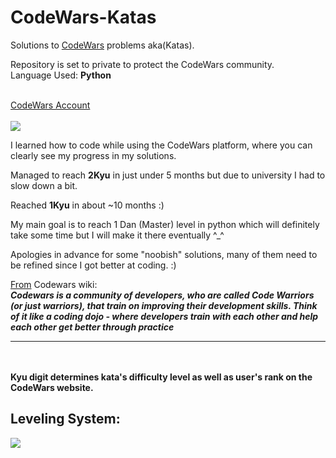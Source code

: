 # CodeWars-Katas

Solutions to <a href="http://www.codewars.com">CodeWars</a> problems aka(Katas).

Repository is set to private to protect the CodeWars community.
<br>
Language Used: <b>Python</b>

<br>
<a href=https://www.codewars.com/users/fibonaccios/>CodeWars Account</a>
<br>
<br>
<img src=https://www.codewars.com/users/fibonaccios/badges/large></img>

<br>

<p>I learned how to code while using the CodeWars platform, where you can clearly see
my progress in my solutions.</p>
<p>Managed to reach <b>2Kyu</b> in just under 5 months but due to university I had
to slow down a bit.</p>
<p> Reached <b>1Kyu</b> in about ~10 months :) </p>
<p>My main goal is to reach 1 Dan (Master) level in python which will definitely take some time but
I will make it there eventually ^_^</p>

Apologies in advance for some "noobish" solutions, many of them need to be refined since
I got better at coding. :)
</p>

<a href="https://github.com/Codewars/codewars.com/wiki/About-Codewars">From</a> Codewars wiki:<br>
<b><i>Codewars is a community of developers, who are called Code Warriors (or just warriors), that train on improving their development skills. Think of it like a coding dojo - where developers train with each other and help each other get better through practice</i></b>
<br>
<hr>
<br>

<br>
<b>Kyu digit determines kata's difficulty level as well as user's rank on the CodeWars website.</b>
<h2>Leveling System:</h2>
<img src=https://i.imgur.com/Vm77XMv.png</img>
